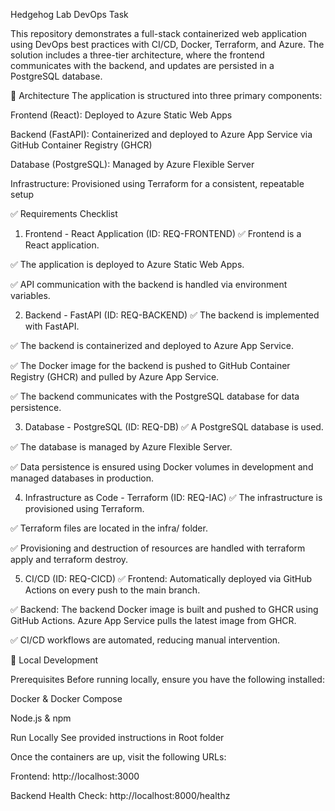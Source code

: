 Hedgehog Lab DevOps Task

This repository demonstrates a full-stack containerized web application using DevOps best practices with CI/CD, Docker, Terraform, and Azure. The solution includes a three-tier architecture, where the frontend communicates with the backend, and updates are persisted in a PostgreSQL database.

🧱 Architecture
The application is structured into three primary components:

Frontend (React): Deployed to Azure Static Web Apps

Backend (FastAPI): Containerized and deployed to Azure App Service via GitHub Container Registry (GHCR)

Database (PostgreSQL): Managed by Azure Flexible Server

Infrastructure: Provisioned using Terraform for a consistent, repeatable setup

✅ Requirements Checklist
1. Frontend - React Application (ID: REQ-FRONTEND)
✅ Frontend is a React application.

✅ The application is deployed to Azure Static Web Apps.

✅ API communication with the backend is handled via environment variables.

2. Backend - FastAPI (ID: REQ-BACKEND)
✅ The backend is implemented with FastAPI.

✅ The backend is containerized and deployed to Azure App Service.

✅ The Docker image for the backend is pushed to GitHub Container Registry (GHCR) and pulled by Azure App Service.

✅ The backend communicates with the PostgreSQL database for data persistence.

3. Database - PostgreSQL (ID: REQ-DB)
✅ A PostgreSQL database is used.

✅ The database is managed by Azure Flexible Server.

✅ Data persistence is ensured using Docker volumes in development and managed databases in production.

4. Infrastructure as Code - Terraform (ID: REQ-IAC)
✅ The infrastructure is provisioned using Terraform.

✅ Terraform files are located in the infra/ folder.

✅ Provisioning and destruction of resources are handled with terraform apply and terraform destroy.

5. CI/CD (ID: REQ-CICD)
✅ Frontend: Automatically deployed via GitHub Actions on every push to the main branch.

✅ Backend: The backend Docker image is built and pushed to GHCR using GitHub Actions. Azure App Service pulls the latest image from GHCR.

✅ CI/CD workflows are automated, reducing manual intervention.

🧪 Local Development

Prerequisites
Before running locally, ensure you have the following installed:

Docker & Docker Compose

Node.js & npm

Run Locally
See provided instructions in Root folder

Once the containers are up, visit the following URLs:

Frontend: http://localhost:3000

Backend Health Check: http://localhost:8000/healthz
